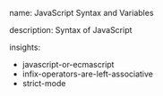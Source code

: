 name: JavaScript Syntax and Variables

description: Syntax of JavaScript

insights:
  - javascript-or-ecmascript
  - infix-operators-are-left-associative
  - strict-mode
